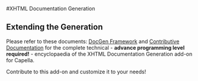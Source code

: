 #XHTML Documentation Generation

## Extending the Generation

Please refer to these documents: [DocGen Framework](https://raw.githubusercontent.com/wiki/eclipse/kitalpha/pdf/Kitalpha-xhtmlDocGenFramework-1.0.0.pdf) and [Contributive Documentation](https://raw.githubusercontent.com/wiki/eclipse/kitalpha/pdf/Contributive_xhtml_DocGen-1.0.0.pdf) for the complete technical - **advance programming level required!** - encyclopaedia of the XHTML Documentation Generation add-on for Capella.

Contribute to this add-on and customize it to your needs! 

